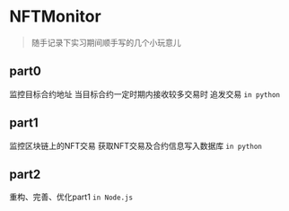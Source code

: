 # NFTMonitor
> 随手记录下实习期间顺手写的几个小玩意儿
## part0
监控目标合约地址 当目标合约一定时期内接收较多交易时 追发交易 `in python`
## part1
监控区块链上的NFT交易 获取NFT交易及合约信息写入数据库 `in python`
## part2
重构、完善、优化part1 `in Node.js`